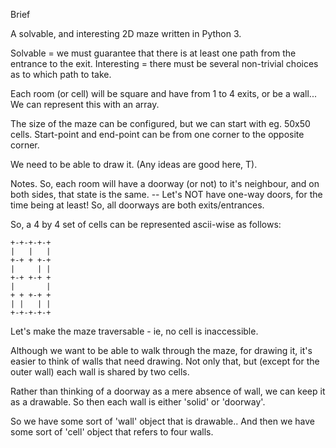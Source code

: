 Brief

A solvable, and interesting 2D maze written in Python 3.

Solvable = we must guarantee that there is at least one path from the entrance to the exit.
Interesting = there must be several non-trivial choices as to which path to take.

Each room (or cell) will be square and have from 1 to 4 exits, or be a wall...
We can represent this with an array.

The size of the maze can be configured, but we can start with eg. 50x50 cells.
Start-point and end-point can be from one corner to the opposite corner.

We need to be able to draw it. (Any ideas are good here, T).

Notes.
So, each room will have a doorway (or not) to it's neighbour, and on both sides, that state is the same.
-- Let's NOT have one-way doors, for the time being at least! So, all doorways are both exits/entrances.

So, a 4 by 4 set of cells can be represented ascii-wise as follows:
````
+-+-+-+-+
|   |   |
+-+ + +-+
|     | |
+-+ +-+ +
|       |
+ + +-+ +
| |   | |
+-+-+-+-+
````
Let's make the maze traversable - ie, no cell is inaccessible.

Although we want to be able to walk through the maze, for drawing it, it's easier to think of walls that need drawing.
Not only that, but (except for the outer wall) each wall is shared by two cells. 

Rather than thinking of a doorway as a mere absence of wall, we can keep it as a drawable. So then each wall is
either 'solid' or 'doorway'.

So we have some sort of 'wall' object that is drawable..
And then we have some sort of 'cell' object that refers to four walls.


